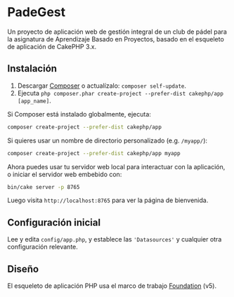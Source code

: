 # PadeGest
Un proyecto de aplicación web de gestión integral de un club de pádel para la asignatura de Aprendizaje Basado en Proyectos, basado en el esqueleto de aplicación de CakePHP 3.x.

## Instalación

1. Descargar [Composer](https://getcomposer.org/doc/00-intro.md) o actualízalo: `composer self-update`.
2. Ejecuta `php composer.phar create-project --prefer-dist cakephp/app [app_name]`.

Si Composer está instalado globalmente, ejecuta:

```bash
composer create-project --prefer-dist cakephp/app
```

Si quieres usar un nombre de directorio personalizado (e.g. `/myapp/`):

```bash
composer create-project --prefer-dist cakephp/app myapp
```

Ahora puedes usar tu servidor web local para interactuar con la aplicación, o iniciar
el servidor web embebido con:

```bash
bin/cake server -p 8765
```

Luego visita `http://localhost:8765` para ver la página de bienvenida.

## Configuración inicial

Lee y edita `config/app.php`, y establece las `'Datasources'` y cualquier
otra configuración relevante.

## Diseño

El esqueleto de aplicación PHP usa el marco de trabajo [Foundation](http://foundation.zurb.com/)
(v5).
